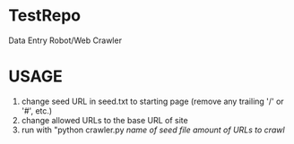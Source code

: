 # TestRepo
Data Entry Robot/Web Crawler

# USAGE
1. change seed URL in seed.txt to starting page (remove any trailing '/' or '#', etc.)
2. change allowed URLs to the base URL of site
3. run with "python crawler.py *name of seed file* *amount of URLs to crawl*























